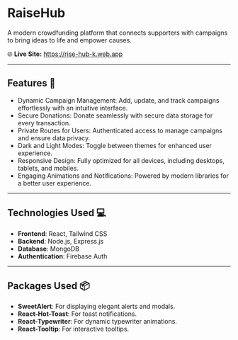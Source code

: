 # RaiseHub

A modern crowdfunding platform that connects supporters with campaigns to bring ideas to life and empower causes.  

🌐 **Live Site:** https://rise-hub-k.web.app

---

## Features 🚀

- Dynamic Campaign Management: Add, update, and track campaigns effortlessly with an intuitive interface.  
- Secure Donations: Donate seamlessly with secure data storage for every transaction.  
- Private Routes for Users: Authenticated access to manage campaigns and ensure data privacy.   
- Dark and Light Modes: Toggle between themes for enhanced user experience.  
- Responsive Design: Fully optimized for all devices, including desktops, tablets, and mobiles.  
- Engaging Animations and Notifications: Powered by modern libraries for a better user experience.  

---

## Technologies Used 💻

- **Frontend**: React, Tailwind CSS  
- **Backend**: Node.js, Express.js  
- **Database**: MongoDB  
- **Authentication**: Firebase Auth  

---

## Packages Used 📦

- **SweetAlert**: For displaying elegant alerts and modals.  
- **React-Hot-Toast**: For toast notifications.  
- **React-Typewriter**: For dynamic typewriter animations.  
- **React-Tooltip**: For interactive tooltips.  
